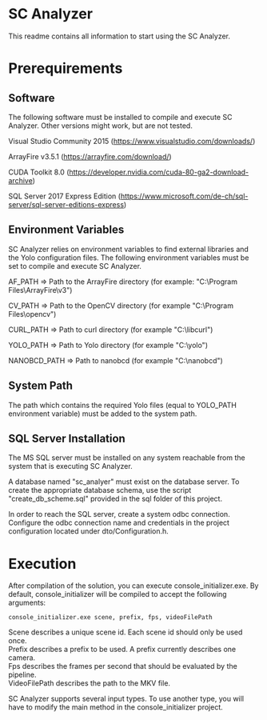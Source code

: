 SC Analyzer
===========
This readme contains all information to start using the SC Analyzer.

Prerequirements
===============
Software
--------
The following software must be installed to compile and execute SC Analyzer.
Other versions might work, but are not tested.

Visual Studio Community 2015 (https://www.visualstudio.com/downloads/)

ArrayFire v3.5.1 (https://arrayfire.com/download/)

CUDA Toolkit 8.0 (https://developer.nvidia.com/cuda-80-ga2-download-archive)

SQL Server 2017 Express Edition (https://www.microsoft.com/de-ch/sql-server/sql-server-editions-express)

Environment Variables
---------------------
SC Analyzer relies on environment variables to find external libraries and the Yolo configuration files.
The following environment variables must be set to compile and execute SC Analyzer.

AF_PATH => Path to the ArrayFire directory (for example: "C:\Program Files\ArrayFire\v3\")

CV_PATH => Path to the OpenCV directory (for example "C:\Program Files\opencv\")

CURL_PATH => Path to curl directory (for example "C:\libcurl\")

YOLO_PATH => Path to Yolo directory (for example "C:\yolo\")

NANOBCD_PATH => Path to nanobcd (for example "C:\nanobcd\")

System Path
-----------
The path which contains the required Yolo files (equal to YOLO_PATH environment variable) must be added to the system path.

SQL Server Installation
-----------------------
The MS SQL server must be installed on any system reachable from the system that is executing SC Analyzer.

A database named "sc_analyer" must exist on the database server. To create the appropriate database schema, use the script "create_db_scheme.sql" provided in the sql folder of this project.

In order to reach the SQL server, create a system odbc connection. Configure the odbc connection name and credentials in the project configuration located under dto/Configuration.h.

Execution
=========
After compilation of the solution, you can execute console_initializer.exe. By default, console_initializer will be compiled to accept the following arguments:

```
console_initializer.exe scene, prefix, fps, videoFilePath
```

Scene describes a unique scene id. Each scene id should only be used once.  
Prefix describes a prefix to be used. A prefix currently describes one camera.  
Fps describes the frames per second that should be evaluated by the pipeline.  
VideoFilePath describes the path to the MKV file. 

SC Analyzer supports several input types. To use another type, you will have to modify the main method in the console_initializer project.